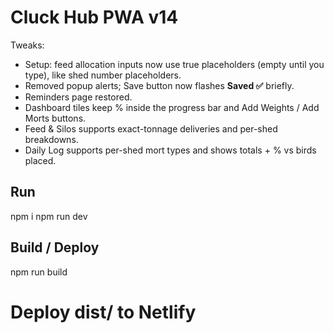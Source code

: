 
# Cluck Hub PWA v14

Tweaks:
- Setup: feed allocation inputs now use true placeholders (empty until you type), like shed number placeholders.
- Removed popup alerts; Save button now flashes **Saved ✅** briefly.
- Reminders page restored.
- Dashboard tiles keep % inside the progress bar and Add Weights / Add Morts buttons.
- Feed & Silos supports exact-tonnage deliveries and per-shed breakdowns.
- Daily Log supports per-shed mort types and shows totals + % vs birds placed.

## Run
npm i
npm run dev

## Build / Deploy
npm run build
# Deploy dist/ to Netlify
